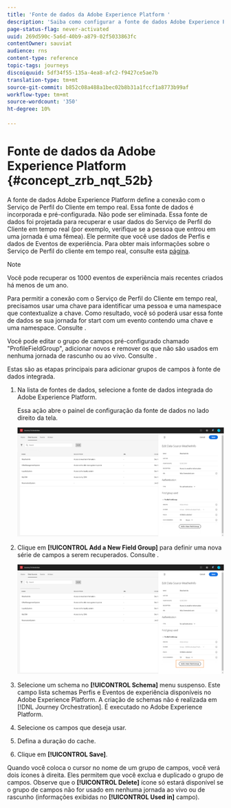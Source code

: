 ```yaml
---
title: 'Fonte de dados da Adobe Experience Platform '
description: 'Saiba como configurar a fonte de dados Adobe Experience Platform '
page-status-flag: never-activated
uuid: 269d590c-5a6d-40b9-a879-02f5033863fc
contentOwner: sauviat
audience: rns
content-type: reference
topic-tags: journeys
discoiquuid: 5df34f55-135a-4ea8-afc2-f9427ce5ae7b
translation-type: tm+mt
source-git-commit: b852c08a488a1bec02b8b31a1fccf1a8773b99af
workflow-type: tm+mt
source-wordcount: '350'
ht-degree: 10%

---
```



# Fonte de dados da Adobe Experience Platform {#concept_zrb_nqt_52b}

A fonte de dados Adobe Experience Platform define a conexão com o Serviço de Perfil do Cliente em tempo real. Essa fonte de dados é incorporada e pré-configurada. Não pode ser eliminada. Essa fonte de dados foi projetada para recuperar e usar dados do Serviço de Perfil do Cliente em tempo real (por exemplo, verifique se a pessoa que entrou em uma jornada é uma fêmea). Ele permite que você use dados de Perfis e dados de Eventos de experiência. Para obter mais informações sobre o Serviço de Perfil do cliente em tempo real, consulte esta [página](https://docs.adobe.com/content/help/pt-BR/experience-platform/profile/home.html).

>[!NOTE]
>
>Você pode recuperar os 1000 eventos de experiência mais recentes criados há menos de um ano.

Para permitir a conexão com o Serviço de Perfil do Cliente em tempo real, precisamos usar uma chave para identificar uma pessoa e uma namespace que contextualize a chave. Como resultado, você só poderá usar essa fonte de dados se sua jornada for start com um evento contendo uma chave e uma namespace. Consulte [](../building-journeys/journey.md).

Você pode editar o grupo de campos pré-configurado chamado &quot;ProfileFieldGroup&quot;, adicionar novos e remover os que não são usados em nenhuma jornada de rascunho ou ao vivo. Consulte [](../datasource/field-groups.md).

Estas são as etapas principais para adicionar grupos de campos à fonte de dados integrada.

1. Na lista de fontes de dados, selecione a fonte de dados integrada do Adobe Experience Platform.

   Essa ação abre o painel de configuração da fonte de dados no lado direito da tela.

   ![](../assets/journey23.png)

1. Clique em **[!UICONTROL Add a New Field Group]** para definir uma nova série de campos a serem recuperados. Consulte [](../datasource/field-groups.md).

   ![](../assets/journey24.png)

1. Selecione um schema no **[!UICONTROL Schema]** menu suspenso. Este campo lista schemas Perfis e Eventos de experiência disponíveis no Adobe Experience Platform. A criação de schemas não é realizada em [!DNL Journey Orchestration]. É executado no Adobe Experience Platform.
1. Selecione os campos que deseja usar.
1. Defina a duração do cache.
1. Clique em **[!UICONTROL Save]**.

Quando você coloca o cursor no nome de um grupo de campos, você verá dois ícones à direita. Eles permitem que você exclua e duplicado o grupo de campos. Observe que o **[!UICONTROL Delete]** ícone só estará disponível se o grupo de campos não for usado em nenhuma jornada ao vivo ou de rascunho (informações exibidas no **[!UICONTROL Used in]** campo).
